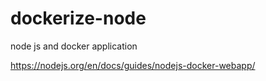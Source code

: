 # dockerize-node
node js and docker application

https://nodejs.org/en/docs/guides/nodejs-docker-webapp/
